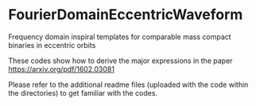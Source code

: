 # FourierDomainEccentricWaveform
Frequency domain inspiral templates for comparable mass compact binaries in eccentric orbits


These codes show how to derive the major expressions in the paper https://arxiv.org/pdf/1602.03081

Please refer to the additional readme files (uploaded with the code within the directories) to get familiar with the codes.
